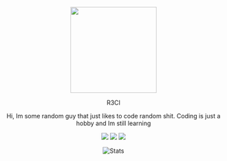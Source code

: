 <p align="center">
  <img src="https://imgur.com/8bv5YQd.png" width="200">
</p>

<p align="center">
  R3CI
</p>
<p align="center">
  Hi, Im some random guy that just likes to code random shit. Coding is just a hobby and Im still learning
</p>

<p align="center">
  <img src="https://komarev.com/ghpvc/?username=r3ci&label=Profile%20views&color=000000&style=for-the-badge"/>
  <img src="https://img.shields.io/github/followers/R3CI?color=black&style=for-the-badge&logo=github&label=Follows"/>
  <img src="https://img.shields.io/github/stars/R3CI?color=black&style=for-the-badge&logo=github&label=Stars"/>
</p>

<p align="center">
  <img src="https://github-readme-stats.vercel.app/api?username=R3CI&show_icons=true&theme=transparent&hide_border=true&text_color=CCCCCC&title_color=CCCCCC&icon_color=CCCCCC" alt="Stats">
</p>

